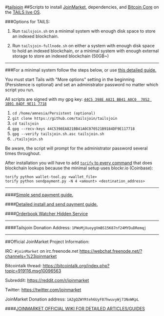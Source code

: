 #[tailsjoin](https://github.com/tailsjoin/tailsjoin/wiki)
##Scripts to install [JoinMarket](https://github.com/chris-belcher/joinmarket), dependencies, and [Bitcoin Core](https://bitcoin.org/en/download) on the [TAILS live OS](https://tails.boum.org).

###Options for TAILS:

1. Run `tailsjoin.sh` on a minimal system with enough disk space to store an indexed blockchain.

2. Run `tailsjoin-fullnode.sh` on either a system with enough disk space to hold an indexed blockchain, or a minimal system with enough external storage to store an indexed blockchain (50GB~)

---

###For a minimal system follow the steps below, or use [this detailed guide.](https://github.com/tailsjoin/tailsjoin/wiki/Detailed-Minimal-Setup-Guide)

You must start Tails with "More options" setting in the beginning (Persistence is optional) and set an administrator password no matter which script you run.

All scripts are signed with my gpg key: [`44C5 398E A821 BB41 A0C0  7052 1B91 84DF 9E11 7718`](https://github.com/tailsjoin/tailsjoin/wiki/GnuPG-Key)

1. `cd /home/amnesia/Persistent (optional)`
2. `git clone https://github.com/tailsjoin/tailsjoin`
3. `cd tailsjoin`
4. `gpg --recv-keys 44C5398EA821BB41A0C070521B9184DF9E117718`
5. `gpg --verify tailsjoin.sh.asc tailsjoin.sh`
6. `./tailsjoin.sh`
    
Be aware, the script will prompt for the administrator password several times throughout.

After installation you will have to add [`torify` to every command](https://github.com/tailsjoin/tailsjoin/commit/0b42441277dfe77bccfefe6075cb688c0b603e4a) that does blockchain lookups because the minimal setup uses blockr.io (Coinbase):

    torify python wallet-tool.py <wallet_file>
    torify python sendpayment.py -N 4 <amount> <destination_address>

---

####[Simple send payment guide.](https://github.com/tailsjoin/tailsjoin/wiki/Send-Payment-Guide)

####[Detailed install and send payment guide.](https://github.com/tailsjoin/tailsjoin/wiki/Detailed-Minimal-Setup-Guide)

####[Orderbook Watcher Hidden Service](http://ruc47yiosooolrzw.onion/)

---

####Tailsjoin Donation Address: `1PWoMjXuoygVmBS15K87nf24MYDuDRemqj`

---

##Official JoinMarket Project Information:

IRC: `#joinMarket` on irc.freenode.net https://webchat.freenode.net/?channels=%23joinmarket

Bitcointalk thread: https://bitcointalk.org/index.php?topic=919116.msg10096563

Subreddit: https://reddit.com/r/joinmarket

Twitter: https://twitter.com/joinmarket

JoinMarket Donation address: `1AZgQZWYRteh6UyF87hwuvyWj73NvWKpL`

####[JOINMARKET OFFICIAL WIKI FOR DETAILED ARTICLES/GUIDES](https://github.com/chris-belcher/joinmarket/wiki)
